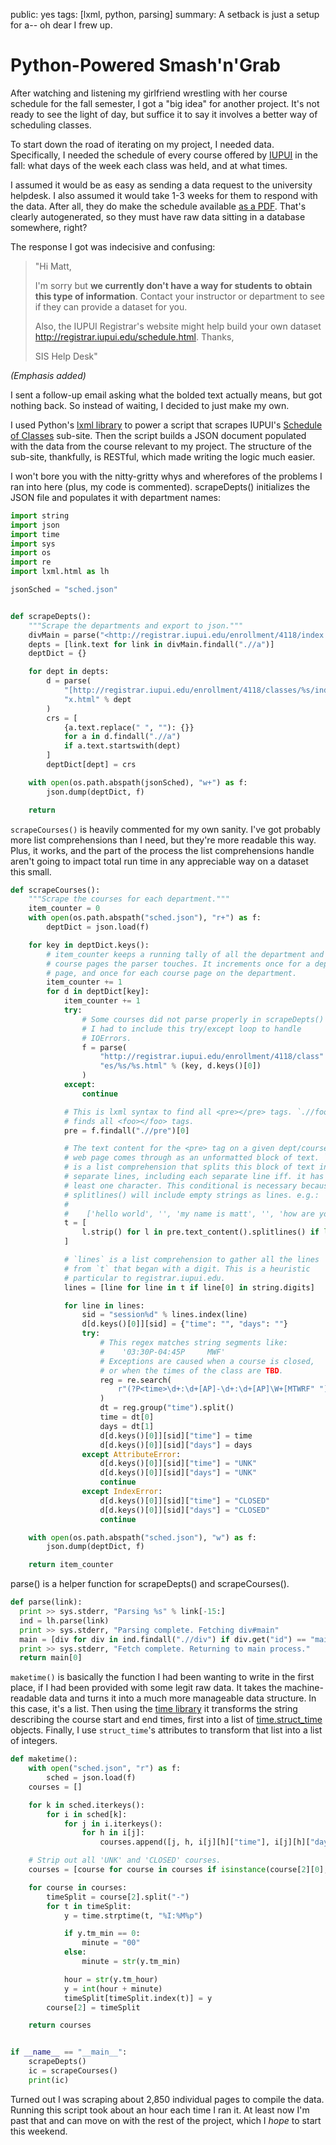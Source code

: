 public: yes
tags: [lxml, python, parsing]
summary: A setback is just a setup for a-- oh dear I frew up.

# Python-Powered Smash'n'Grab

After watching and listening my girlfriend wrestling with her course schedule for the fall semester, I got a "big idea" for another project. It's not ready to see the light of day, but suffice it to say it involves a better way of scheduling classes.

To start down the road of iterating on my project, I needed data. Specifically, I needed the schedule of every course offered by [IUPUI](http://iupui.edu) in the fall: what days of the week each class was held, and at what times.

I assumed it would be as easy as sending a data request to the university helpdesk. I also assumed it would take 1-3 weeks for them to respond with the data. After all, they do make the schedule available [as a PDF](http://registrar.iupui.edu/enrollment/4118/4118_standard.pdf). That's clearly autogenerated, so they must have raw data sitting in a database somewhere, right?

The response I got was indecisive and confusing:

> "Hi Matt,
>
> I'm sorry but **we currently don't have a way for students to obtain this type of information**. Contact your instructor or department to see if they can provide a dataset for you.
>
> Also, the IUPUI Registrar's website might help build your own dataset <http://registrar.iupui.edu/schedule.html>.
> Thanks,
>
> SIS Help Desk"

_(Emphasis added)_

I sent a follow-up email asking what the bolded text actually means, but got nothing back. So instead of waiting, I decided to just make my own.

I used Python's [lxml library](http://lxml.de/) to power a script that scrapes IUPUI's [Schedule of Classes](http://registrar.iupui.edu/enrollment/4118/) sub-site. Then the script builds a JSON document populated with the data from the course relevant to my project. The structure of the sub-site, thankfully, is RESTful, which made writing the logic much easier.

I won't bore you with the nitty-gritty whys and wherefores of the problems I ran into here (plus, my code is commented). scrapeDepts() initializes the JSON file and populates it with department names:

```python
import string
import json
import time
import sys
import os
import re
import lxml.html as lh

jsonSched = "sched.json"


def scrapeDepts():
    """Scrape the departments and export to json."""
    divMain = parse("<http://registrar.iupui.edu/enrollment/4118/index.html>")
    depts = [link.text for link in divMain.findall(".//a")]
    deptDict = {}

    for dept in depts:
        d = parse(
            "[http://registrar.iupui.edu/enrollment/4118/classes/%s/inde](http://registrar.iupui.edu/enrollment/4118/classes/%s/inde)"
            "x.html" % dept
        )
        crs = [
            {a.text.replace(" ", ""): {}}
            for a in d.findall(".//a")
            if a.text.startswith(dept)
        ]
        deptDict[dept] = crs

    with open(os.path.abspath(jsonSched), "w+") as f:
        json.dump(deptDict, f)

    return
```

`scrapeCourses()` is heavily commented for my own sanity. I've got probably more list comprehensions than I need, but they're more readable this way. Plus, it works, and the part of the process the list comprehensions handle aren't going to impact total run time in any appreciable way on a dataset this small.

```python
def scrapeCourses():
    """Scrape the courses for each department."""
    item_counter = 0
    with open(os.path.abspath("sched.json"), "r+") as f:
        deptDict = json.load(f)

    for key in deptDict.keys():
        # item_counter keeps a running tally of all the department and
        # course pages the parser touches. It increments once for a dept.
        # page, and once for each course page on the department.
        item_counter += 1
        for d in deptDict[key]:
            item_counter += 1
            try:
                # Some courses did not parse properly in scrapeDepts() so
                # I had to include this try/except loop to handle
                # IOErrors.
                f = parse(
                    "http://registrar.iupui.edu/enrollment/4118/class"
                    "es/%s/%s.html" % (key, d.keys()[0])
                )
            except:
                continue

            # This is lxml syntax to find all <pre></pre> tags. `.//foo`
            # finds all <foo></foo> tags.
            pre = f.findall(".//pre")[0]

            # The text content for the <pre> tag on a given dept/course
            # web page comes through as an unformatted block of text. `t`
            # is a list comprehension that splits this block of text into
            # separate lines, including each separate line iff. it has at
            # least one character. This conditional is necessary because
            # splitlines() will include empty strings as lines. e.g.:
            #
            #    ['hello world', '', 'my name is matt', '', 'how are you']
            t = [
                l.strip() for l in pre.text_content().splitlines() if len(l.strip()) > 0
            ]

            # `lines` is a list comprehension to gather all the lines
            # from `t` that began with a digit. This is a heuristic
            # particular to registrar.iupui.edu.
            lines = [line for line in t if line[0] in string.digits]

            for line in lines:
                sid = "session%d" % lines.index(line)
                d[d.keys()[0]][sid] = {"time": "", "days": ""}
                try:
                    # This regex matches string segments like:
                    #    '03:30P-04:45P     MWF'
                    # Exceptions are caused when a course is closed,
                    # or when the times of the class are TBD.
                    reg = re.search(
                        r"(?P<time>\d+:\d+[AP]-\d+:\d+[AP]\W+[MTWRF" "]{1,5})", line
                    )
                    dt = reg.group("time").split()
                    time = dt[0]
                    days = dt[1]
                    d[d.keys()[0]][sid]["time"] = time
                    d[d.keys()[0]][sid]["days"] = days
                except AttributeError:
                    d[d.keys()[0]][sid]["time"] = "UNK"
                    d[d.keys()[0]][sid]["days"] = "UNK"
                    continue
                except IndexError:
                    d[d.keys()[0]][sid]["time"] = "CLOSED"
                    d[d.keys()[0]][sid]["days"] = "CLOSED"
                    continue

    with open(os.path.abspath("sched.json"), "w") as f:
        json.dump(deptDict, f)

    return item_counter
```

parse() is a helper function for scrapeDepts() and scrapeCourses().

```python
def parse(link):
  print >> sys.stderr, "Parsing %s" % link[-15:]
  ind = lh.parse(link)
  print >> sys.stderr, "Parsing complete. Fetching div#main"
  main = [div for div in ind.findall(".//div") if div.get("id") == "main"]
  print >> sys.stderr, "Fetch complete. Returning to main process."
  return main[0]
```

`maketime()` is basically the function I had been wanting to write in the first place, if I had been provided with some legit raw data. It takes the machine-readable data and turns it into a much more manageable data structure. In this case, it's a list. Then using the [time library](http://docs.python.org/library/time.html) it transforms the string describing the course start and end times, first into a list of [time.struct_time](http://docs.python.org/library/time.html#time.struct_time) objects. Finally, I use `struct_time`'s attributes to transform that list into a list of integers.

```python
def maketime():
    with open("sched.json", "r") as f:
        sched = json.load(f)
    courses = []

    for k in sched.iterkeys():
        for i in sched[k]:
            for j in i.iterkeys():
                for h in i[j]:
                    courses.append([j, h, i[j][h]["time"], i[j][h]["days"]])

    # Strip out all 'UNK' and 'CLOSED' courses.
    courses = [course for course in courses if isinstance(course[2][0], int)]

    for course in courses:
        timeSplit = course[2].split("-")
        for t in timeSplit:
            y = time.strptime(t, "%I:%M%p")

            if y.tm_min == 0:
                minute = "00"
            else:
                minute = str(y.tm_min)

            hour = str(y.tm_hour)
            y = int(hour + minute)
            timeSplit[timeSplit.index(t)] = y
        course[2] = timeSplit

    return courses


if __name__ == "__main__":
    scrapeDepts()
    ic = scrapeCourses()
    print(ic)
```

Turned out I was scraping about 2,850 individual pages to compile the data. Running this script took about an hour each time I ran it. At least now I'm past that and can move on with the rest of the project, which I _hope_ to start this weekend.
